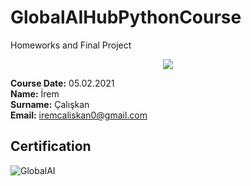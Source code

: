 # GlobalAIHubPythonCourse
Homeworks and Final Project

<div align="center">
  <img src="https://github.com/globalaihub/introduction-to-machine-learning/blob/main/Decision%20Trees/img/logo.png">
</div>

**Course Date:** 05.02.2021  
**Name:** İrem  
**Surname:** Çalışkan  
**Email:** iremcaliskan0@gmail.com  



## Certification
![GlobalAI](https://user-images.githubusercontent.com/32266891/107448157-1f352900-6b52-11eb-9872-eca1dbfcd3d7.png)
